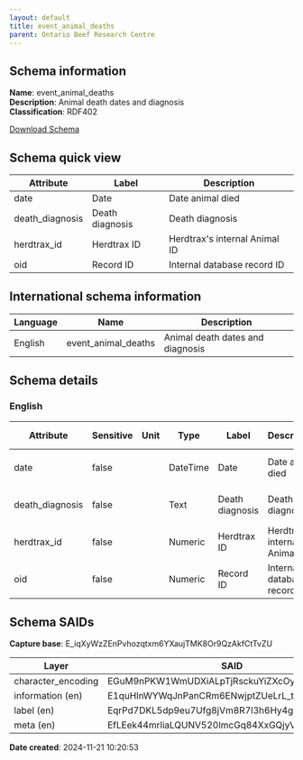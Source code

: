 ```yaml
---
layout: default  
title: event_animal_deaths 
parent: Ontario Beef Research Centre
---
```


## Schema information

**Name**: event_animal_deaths  
**Description**: Animal death dates and diagnosis  
**Classification**: RDF402  

[Download Schema](Schema_Event_Animal_Deaths.zip)

## Schema quick view

| Attribute | Label | Description |
| --- | --- | --- |
| date | Date | Date animal died |
| death_diagnosis | Death diagnosis | Death diagnosis |
| herdtrax_id | Herdtrax ID | Herdtrax's internal Animal ID |
| oid | Record ID | Internal database record ID |

## International schema information

| Language | Name | Description |
| --- | --- | --- |
| English | event_animal_deaths | Animal death dates and diagnosis |

## Schema details

### English

| Attribute | Sensitive | Unit | Type | Label | Description | List | Character encoding |
| --- | --- | --- | --- | --- | --- | --- | --- |
| date | false |  | DateTime | Date | Date animal died | Not a list | utf-8 |
| death_diagnosis | false |  | Text | Death diagnosis | Death diagnosis | Not a list | utf-8 |
| herdtrax_id | false |  | Numeric | Herdtrax ID | Herdtrax's internal Animal ID | Not a list | utf-8 |
| oid | false |  | Numeric | Record ID | Internal database record ID | Not a list | utf-8 |

## Schema SAIDs

**Capture base**: E_iqXyWzZEnPvhozqtxm6YXaujTMK8Or9QzAkfCtTvZU

| Layer | SAID |
| --- | --- |
| character_encoding | EGuM9nPKW1WmUDXiALpTjRsckuYiZXcOyFGcH7XNVJ2I |
| information (en) | E1quHlnWYWqJnPanCRm6ENwjptZUeLrL_tCQUAIIOq2k |
| label (en) | EqrPd7DKL5dp9eu7Ufg8jVm8R7l3h6Hy4gXlyR8oKmOM |
| meta (en) | EfLEek44mrliaLQUNV520lmcGq84XxGQjyVzlWqxvBdg |

**Date created**: 2024-11-21 10:20:53

